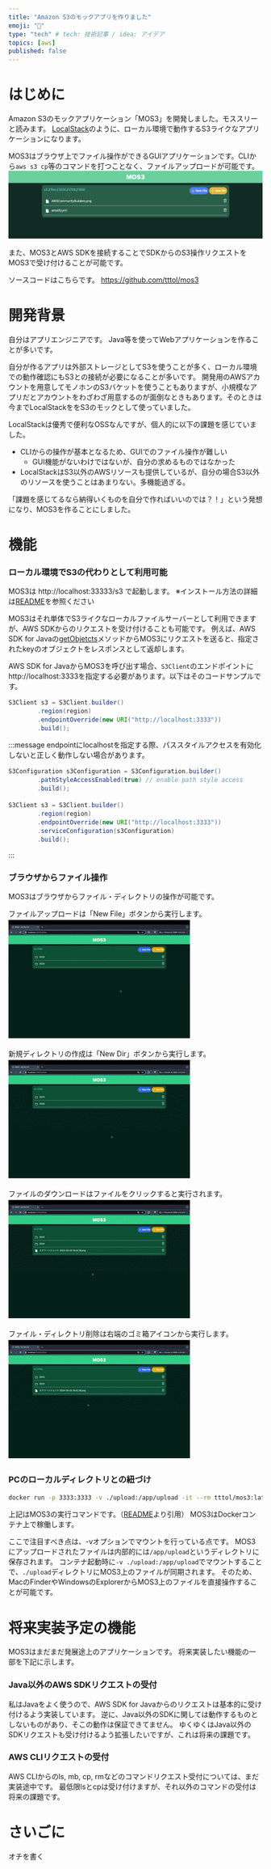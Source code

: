 ```yaml
---
title: "Amazon S3のモックアプリを作りました"
emoji: "🙆"
type: "tech" # tech: 技術記事 / idea: アイデア
topics: [aws]
published: false
---
```

# はじめに
Amazon S3のモックアプリケーション「MOS3」を開発しました。モススリーと読みます。
[LocalStack](https://www.localstack.cloud/)のように、ローカル環境で動作するS3ライクなアプリケーションになります。

MOS3はブラウザ上でファイル操作ができるGUIアプリケーションです。CLIから`aws s3 cp`等のコマンドを打つことなく、ファイルアップロードが可能です。
![alt text](/images/mos3.png)

また、MOS3とAWS SDKを接続することでSDKからのS3操作リクエストをMOS3で受け付けることが可能です。

ソースコードはこちらです。
https://github.com/tttol/mos3

# 開発背景
自分はアプリエンジニアです。
Java等を使ってWebアプリケーションを作ることが多いです。

自分が作るアプリは外部ストレージとしてS3を使うことが多く、ローカル環境での動作確認にもS3との接続が必要になることが多いです。
開発用のAWSアカウントを用意してモノホンのS3バケットを使うこともありますが、小規模なアプリだとアカウントをわざわざ用意するのが面倒なときもあります。そのときは今までLocalStackををS3のモックとして使っていました。

LocalStackは優秀で便利なOSSなんですが、個人的に以下の課題を感じていました。

- CLIからの操作が基本となるため、GUIでのファイル操作が難しい
  - GUI機能がないわけではないが、自分の求めるものではなかった
- LocalStackはS3以外のAWSリソースも提供しているが、自分の場合S3以外のリソースを使うことはあまりない。多機能過ぎる。


「課題を感じてるなら納得いくものを自分で作ればいいのでは？！」という発想になり、MOS3を作ることにしました。

# 機能
### ローカル環境でS3の代わりとして利用可能
MOS3は http://localhost:33333/s3 で起動します。
※インストール方法の詳細は[README](https://github.com/tttol/mos3?tab=readme-ov-file#install)を参照ください

MOS3はそれ単体でS3ライクなローカルファイルサーバーとして利用できますが、AWS SDKからのリクエストを受け付けることも可能です。
例えば、AWS SDK for Javaの[getObjetcts](https://docs.aws.amazon.com/AWSJavaSDK/latest/javadoc/com/amazonaws/services/s3/AmazonS3Client.html#getObject-com.amazonaws.services.s3.model.GetObjectRequest-)メソッドからMOS3にリクエストを送ると、指定されたkeyのオブジェクトをレスポンスとして返却します。

AWS SDK for JavaからMOS3を呼び出す場合、`S3Client`のエンドポイントにhttp://localhost:3333を指定する必要があります。以下はそのコードサンプルです。
```java
S3Client s3 = S3Client.builder()
        .region(region)
        .endpointOverride(new URI("http://localhost:3333"))
        .build();
```

:::message
endpointにlocalhostを指定する際、パススタイルアクセスを有効化しないと正しく動作しない場合があります。
```java
S3Configuration s3Configuration = S3Configuration.builder()
        .pathStyleAccessEnabled(true) // enable path style access
        .build();

S3Client s3 = S3Client.builder()
        .region(region)
        .endpointOverride(new URI("http://localhost:3333"))
        .serviceConfiguration(s3Configuration)
        .build();
```
:::

### ブラウザからファイル操作
MOS3はブラウザからファイル・ディレクトリの操作が可能です。

ファイルアップロードは「New File」ボタンから実行します。
![alt text](/images/newfile.gif)

新規ディレクトリの作成は「New Dir」ボタンから実行します。
![alt text](/images/newdir.gif)

ファイルのダウンロードはファイルをクリックすると実行されます。
![alt text](/images/download.gif)

ファイル・ディレクトリ削除は右端のゴミ箱アイコンから実行します。
![alt text](/images/remove.gif)

### PCのローカルディレクトリとの紐づけ
```bash
docker run -p 3333:3333 -v ./upload:/app/upload -it --rm tttol/mos3:latest
```
上記はMOS3の実行コマンドです。（[README](https://github.com/tttol/mos3?tab=readme-ov-file#install)より引用）
MOS3はDockerコンテナ上で稼働します。

ここで注目すべき点は、-vオプションでマウントを行っている点です。
MOS3にアップロードされたファイルは内部的には`/app/upload`というディレクトリに保存されます。
コンテナ起動時に`-v ./upload:/app/upload`でマウントすることで、`./upload`ディレクトリにMOS3上のファイルが同期されます。
そのため、MacのFinderやWindowsのExplorerからMOS3上のファイルを直接操作することが可能です。

# 将来実装予定の機能
MOS3はまだまだ発展途上のアプリケーションです。
将来実装したい機能の一部を下記に示します。

### Java以外のAWS SDKリクエストの受付
私はJavaをよく使うので、AWS SDK for Javaからのリクエストは基本的に受け付けるよう実装しています。
逆に、Java以外のSDKに関しては動作するものとしないものがあり、そこの動作は保証できてません。
ゆくゆくはJava以外のSDKリクエストも受け付けるよう拡張したいですが、これは将来の課題です。

### AWS CLIリクエストの受付
AWS CLIからのls, mb, cp, rmなどのコマンドリクエスト受付については、まだ実装途中です。
最低限lsとcpは受け付けますが、それ以外のコマンドの受付は将来の課題です。

# さいごに
オチを書く